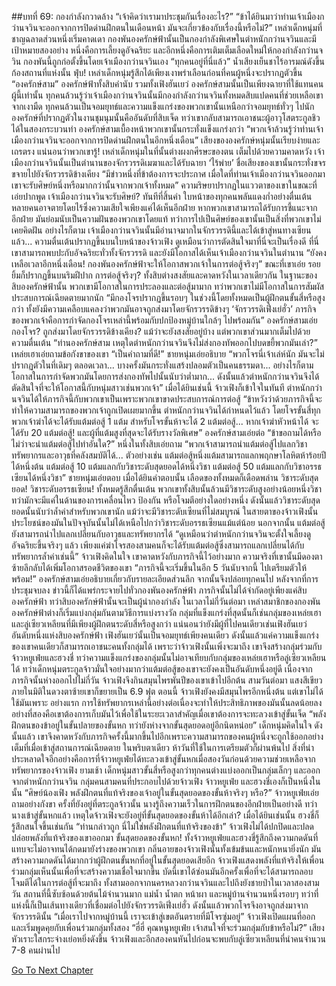 ##บทที่ 69: กองกำลังกวาดล้าง
“เจ้าคิดว่าเรามาประชุมกันเรื่องอะไร?”
“ข้าได้ยินมาว่าท่านเจ้าเมืองกว่านจวินจะออกจากการปิดด่านฝึกตนในเดือนหน้า มันจะเกี่ยวข้องกับเรื่องนี้หรือไม่?”
เหล่าเด็กหนุ่มที่ชาญฉลาดส่วนหนึ่งเริ่มคาดเดา
กองพันองครักษ์ฟ้านั้นเป็นกองกำลังพิเศษในตำหนักกว่านจวินและมีเป้าหมายสองอย่าง หนึ่งคือการเลี้ยงดูอัจฉริยะ และอีกหนึ่งคือการเติมเต็มเลือดใหม่ให้กองกำลังกว่านจวิน
กองพันนี้ถูกก่อตั้งขึ้นโดยเจ้าเมืองกว่านจวินเอง
“ทุกคนอยู่ที่นี่แล้ว” น้ำเสียงเย็นชาไร้อารมณ์ดังขึ้นก้องสถานที่แห่งนั้น
ฟุ่บ!
เหล่าเด็กหนุ่มรู้สึกได้เพียงเงาพร่าเลือนก่อนที่คนผู้หนึ่งจะปรากฏตัวขึ้น
“องครักษ์สาม” องครักษ์ฟ้าทั้งสิบคำนับ รวมทั้งเฟิงฮันเยว่
องครักษ์สามนั้นเป็นเพียงฉายาที่ใช้แทนคนผู้นี้เท่านั้น ทุกคนล้วนรู้ว่าเจ้าเมืองกว่านจวินนั้นมีกองกำลังกว่านจวินทั้งหมดสิบแปดคนที่ช่วยเหลือเขาจากเงามืด ทุกคนล้วนเป็นจอมยุทธ์และความแข็งแกร่งของพวกเขานั้นเหนือกว่าจอมยุทธ์ทั่วๆ ไปนัก
องครักษ์ที่ปรากฏตัวในงานชุมนุมนั้นคืออันดับที่สิบเจ็ด ทว่าเขากลับสามารถเอาชนะผู้อาวุโสตระกูลชิวได้ในสองกระบวนท่า องครักษ์สามเบื้องหน้าพวกเขานั้นกระทั่งแข็งแกร่งกว่า
“พวกเจ้าล้วนรู้ว่าท่านเจ้าเมืองกว่านจวินจะออกจากการปิดด่านฝึกตนในอีกหนึ่งเดือน” เสียงขององครักษ์หนุ่มนั้นเรียบง่ายและเถรตรง
แน่นอนว่าพวกเขารู้!
เหล่าเด็กหนุ่มในที่นั้นต่างผงกศีรษะของตน เต็มไปด้วยความคาดหวัง เจ้าเมืองกว่านจวินนั้นเป็นตำนานของจักรวรรดิเมฆาและได้รับฉายา ‘ไร้พ่าย’ ชื่อเสียงของเขานั้นกระทั่งขจรขจายไปยังจักรวรรดิข้างเคียง
“มีข่าวหนึ่งที่ข้าต้องการจะประกาศ เมื่อใดที่ท่านเจ้าเมืองกว่านจวินออกมา เขาจะรับศิษย์หนึ่งหรือมากกว่านั้นจากพวกเจ้าทั้งหมด” ความริษยาปรากฏในแววตาของเขาในขณะที่เอ่ยปากพูด
เจ้าเมืองกว่านจวินจะรับศิษย์?
ทันทีที่สิ้นคำ ใบหน้าของทุกคนพลันแดงก่ำอย่างตื่นเต้น หลายคนอาจตายโดยไร้ซึ่งความเสียใจเพียงแค่ได้เห็นอีกฝ่าย หากพวกเขาสามารถได้รับการชี้แนะจากอีกฝ่าย มันย่อมนับเป็นความฝันของพวกเขาโดยแท้
ทว่าการไปเป็นศิษย์ของเขานั้นเป็นสิ่งที่พวกเขาไม่เคยคิดฝัน อย่างไรก็ตาม เจ้าเมืองกว่านจวินนั้นมีอำนาจมากในจักรวรรดินี้และได้เข้าสู่หนทางเซียนแล้ว...
ความตื่นเต้นปรากฏขึ้นบนใบหน้าของจ้าวเฟิง ดูเหมือนว่าการตัดสินใจมาที่นี่จะเป็นเรื่องดี ที่นี่เขาสามารถพบปะกับอัจฉริยะทั่วทั้งจักรวรรดิ และยังมีโอกาสได้เห็นเจ้าเมืองกว่านจวินในตำนาน
“ยังคงเหลือเวลาอีกหนึ่งเดือน! กองพันองครักษ์ฟ้าจะให้โอกาสพวกเจ้าในการต่อสู้จริงๆ” ขณะที่เขาเอ่ย รอยยิ้มก็ปรากฏขึ้นบนริมฝีปาก
การต่อสู้จริงๆ?
ทั้งสิบต่างสงสัยและคาดหวังในเวลาเดียวกัน ในฐานะของสิบองครักษ์ฟ้านั้น พวกเขามีโอกาสในการประลองและต่อสู้มามาก ทว่าพวกเขาไม่มีโอกาสในการสัมผัสประสบการณ์เฉียดตายมากนัก
“มีกองโจรปรากฏขึ้นรอบๆ ในช่วงนี้โดยทั้งหมดเป็นผู้ฝึกตนขั้นสี่หรือสูงกว่า ทั้งยังมีความเคลือบแคลงว่าพวกมันอาจถูกส่งมาโดยจักรวรรดิข้างๆ ‘จักรวรรดิเฟิ่งเย่ฮั่ว’ ภารกิจของพวกเจ้าคือการกำจัดกองโจรเหล่านี้พร้อมกับปกป้องหมู่บ้านใกล้ๆ ไปพร้อมกัน” องครักษ์สามเอ่ย
กองโจร? ถูกส่งมาโดยจักรวรรดิข้างเคียง?
แม้ว่าจะยังสงสัยอยู่บ้าง แต่พวกเขาส่วนมากเต็มไปด้วยความตื่นเต้น
“ท่านองครักษ์สาม เหตุใดตำหนักกว่านจวินจึงไม่ส่งกองทัพออกไปบดขยี้พวกมันเล่า?” เหล่ยเฮาเอ่ยถามข้อกังขาของเขา
“เป็นคำถามที่ดี!” ชายหนุ่มเอ่ยอธิบาย
“พวกโจรนี่เจ้าเล่ห์นัก มันจะไม่ปรากฏตัวในที่เดิมๆ ตลอดเวลา... บางครั้งมันกระทั่งแสร้งปลอมตัวเป็นคนธรรมดา... อย่างไรก็ตาม โอกาสในการกำจัดพวกมันโดยการส่งกองทัพไปนั้นนับว่าต่ำมาก... ดังนั้นแล้วตำหนักกว่านจวินจึงได้ตัดสินใจที่จะให้โอกาสนี้กับหนุ่มสาวเช่นพวกเจ้า”
เมื่อได้ยินเช่นนี้ จ้าวเฟิงก็เข้าใจในทันที
ตำหนักกว่านจวินได้ให้ภารกิจนี้กับพวกเขาเป็นเพราะพวกเขาขาดประสบการณ์การต่อสู้
“ข้าหวังว่าด้วยภารกิจนี้จะทำให้ความสามารถของพวกเจ้าถูกเปิดเผยมากขึ้น ตำหนักกว่านจวินได้กำหนดไว้แล้ว โดยโจรขั้นสี่ทุกพวกเจ้าฆ่าได้จะได้รับแต้มต่อสู้ 1 แต้ม สำหรับโจรขั้นห้าจะได้ 2 แต้มต่อสู้... หากเจ้าฆ่าหัวหน้าได้ จะได้รับ 20 แต้มต่อสู้! และผู้ที่แต้มสูงที่สุดจะได้รับรางวัลพิเศษ” องครักษ์สามเอ่ยต่อ
“ข้าขอถามได้หรือไม่ว่าจะนำแต้มต่อสู้ไปทำอันใด?” หนึ่งในทั้งสิบเอ่ยถาม
“พวกเจ้าสามารถนำแต้มต่อสู้ไปแลกวิชา ทรัพยากรและอาวุธที่คลังสมบัติได้... ตัวอย่างเช่น แต้มต่อสู้หนึ่งแต้มสามารถแลกพฤกษาโลหิตห้าร้อยปีได้หนึ่งต้น แต้มต่อสู้ 10 แต้มแลกกับวิชาระดับสุดยอดได้หนึ่งวิชา แต้มต่อสู้ 50 แต้มแลกกับวิชาอรรธเซียนได้หนึ่งวิชา” ชายหนุ่มเอ่ยตอบ
เมื่อได้ยินคำตอบนั้น เลือดของทั้งหมดก็เดือดพล่าน
วิชาระดับสุดยอด! วิชาระดับอรรธเซียน!
ทั้งหมดรู้สึกตื่นเต้น พวกเขาทั้งสิบนั้นล้วนมีวิชาระดับสูงอย่างน้อยหนึ่งวิชา ทว่ามักจะมีแค่ในด้านของการเคลื่อนไหว ป้องกัน หรือโจมตีอย่างใดอย่างหนึ่ง ดังนั้นแล้ววิชาระดับสุดยอดนั้นนับว่าล้ำค่าสำหรับพวกเขานัก
แม้ว่าจะมีวิชาระดับเซียนที่ไม่สมบูรณ์ ในสายตาของจ้าวเฟิงนั้นประโยชน์ของมันในปัจจุบันนั้นไม่ได้เหนือไปกว่าวิชาระดับอรรธเซียนแม้แต่น้อย
นอกจากนั้น แต้มต่อสู้ยังสามารถนำไปแลกเปลี่ยนกับอาวุธและทรัพยากรได้
“ดูเหมือนว่าตำหนักกว่านจวินจะตั้งใจเลี้ยงดูอัจฉริยะขึ้นจริงๆ แล้ว เพียงแค่ฆ่าโจรสองสามคนก็จะได้รับแต้มต่อสู้ซึ่งสามารถแลกเปลี่ยนได้กับทรัพยากรล้ำค่าเช่นนี้” จ้าวเฟิงคิดในใจ
เขาคาดหวังกับภารกิจนี้ไว้อย่างมาก ความจริงที่เขานั้นมีดองตาซ้ายลึกลับได้เพิ่มโอกาสรอดชีวิตของเขา
“ภารกิจนี้จะเริ่มขึ้นในอีก 5 วันนับจากนี้ ไปเตรียมตัวให้พร้อม!” องครักษ์สามเอ่ยอธิบายเกี่ยวกับรายละเอียดส่วนลึก จากนั้นจึงปล่อยทุกคนไป
หลังจากที่การประชุมจบลง ข่าวนี้ก็ได้แพร่กระจายไปทั่วกองพันองครักษ์ฟ้า
ภารกิจนั้นไม่ได้จำกัดอยู่เพียงแค่สิบองครักษ์ฟ้า ทว่าสิบองครักษ์ฟ้านั้นจะเป็นผู้นำกองกำลัง ในเวลาไม่กี่วันต่อมา เหล่าสมาชิกของกองพันองครักษ์ฟ้าต่างก็เริ่มแบ่งกลุ่มกันตามวิธีการแบ่งรางวัล
กลุ่มที่แข็งแกร่งที่สุดนั้นก็เช่นกลุ่มของเหล่ยเฮาและลู่เซียวเหลียนที่มีเพียงผู้ฝึกตนระดับสี่หรือสูงกว่า
แน่นอนว่ายังมีผู้ที่ไปคนเดียวเช่นเฟิงฮันเยว่ อันดับหนึ่งแห่งสิบองครักษ์ฟ้า
เฟิงฮันเยว่นั้นเป็นจอมยุทธ์เพียงคนเดียว ดังนั้นแล้วแค่ความแข็งแกร่งของเขาคนเดียวก็สามารถเอาชนะคนทั้งกลุ่มได้
เพราะว่าจ้าวเฟิงนั้นเพิ่งจะมาถึง เขาจึงสร้างกลุ่มร่วมกับจ้าวหยูเฟ่ยและฮวงชี่ ทว่าความแข็งแกร่งของกลุ่มนั้นไม่อาจเทียบกับกลุ่มของเหล่ยเฮาหรือลู่เซียวเหลียนได้ ทว่าเด็กหนุ่มตระกูลจ้าวมั่นใจอย่างมากว่าแต้มต่อสู้ของเขาจะยังคงเป็นอันดับหนึ่งอยู่ดี
เนื่องจากภารกิจนั้นห่างออกไปไม่กี่วัน จ้าวเฟิงจึงกินสมุนไพรพันปีของเขาเข้าไปอีกต้น
สามวันต่อมา
แสงสีเขียวภายในมิติในดวงตาซ้ายเขาก็ขยายเป็น 6.9 ฟุต
ตอนนี้ จ้าวเฟิงยังคงมีสมุนไพรอีกหนึ่งต้น แต่เขาไม่ได้ใช้มันเพราะ
อย่างแรก การใช้ทรัพยากรเหล่านี้อย่างต่อเนื่องจะทำให้ประสิทธิภาพของมันนั้นลดน้อยลง อย่างที่สองคือเขาต้องการเก็บมันไว้เพื่อใช้ในระยะเวลาสำคัญเมื่อเขาต้องการจะทะลวงเข้าสู่ขั้นเจ็ด
“พลังฝึกตนของข้าอยู่ในขั้นปลายของขั้นหก ทว่ายังห่างจากขั้นสุดยอดอยู่อีกนิดหน่อย” เด็กหนุ่มคิดในใจ
ดังนั้นแล้ว เขาจึงคาดหวังกับภารกิจครั้งนี้มากขึ้นไปอีกเพราะความสามารถของคนผู้หนึ่งจะถูกใช้ออกอย่างเต็มที่เมื่อเข้าสู่สถานการณ์เฉียดตาย ในพริบตาเดียว ห้าวันที่ใช้ในการเตรียมตัวก็ผ่านพ้นไป
สิ่งที่น่าประหลาดใจอีกอย่างคือการที่จ้าวหยูเฟ่ยได้ทะลวงเข้าสู่ขั้นหกเมื่อสองวันก่อนด้วยความช่วยเหลือจากทรัพยากรของจ้าวเฟิง
ยามเช้า
เด็กหนุ่มสาวขั้นสี่หรือสูงกว่าทุกคนต่างแบ่งออกเป็นกลุ่มเล็กๆ และออกจากตำหนักกว่านจวิน กลุ่มคนสามคนที่ประกอบไปด้วยจ้าวเฟิง จ้าวหยูเฟ่ย และฮวงชี่เองก็เป็นหนึ่งในนั้น
“ศิษย์น้องเฟิง พลังฝึกตนที่แท้จริงของเจ้าอยู่ในขั้นสุดยอดของขั้นห้าจริงๆ หรือ?” จ้าวหยูเฟ่ยเอ่ยถามอย่างกังขา
ครั้งที่ยังอยู่ที่ตระกูลจ้าวนั้น นางรู้ถึงความเร็วในการฝึกตนของอีกฝ่ายเป็นอย่างดี ทว่านางเข้าสู่ขั้นหกแล้ว เหตุใดจ้าวเฟิงจะยังอยู่ที่ขั้นสุดยอดของขั้นห้าได้อีกเล่า?
เมื่อได้ยินเช่นนั้น ฮวงชี่ก็รู้สึกสนใจขึ้นเช่นกัน
“ท่านกล่าวถูก นี่ไม่ใช่พลังฝึกตนที่แท้จริงของข้า” จ้าวเฟิงไม่ได้ปกปิดและปลดปล่อยพลังที่แท้จริงของเขาออกมา
ขั้นสุดยอดของขั้นหก!
ทั้งจ้าวหยูเฟ่ยและฮวงชี่รู้สึกถึงความกดดันที่แทบจะไม่อาจทนได้กดมายังร่างของพวกเขา กลิ่นอายของจ้าวเฟิงนั้นทั้งเข้มข้นและหนักหนายิ่งนัก มันสร้างความกดดันได้มากกว่าผู้ฝึกตนขั้นหกที่อยู่ในขั้นสุดยอดเสียอีก
จ้าวเฟิงแสดงพลังที่แท้จริงให้เพื่อนร่วมกลุ่มเห็นนั้นเพื่อที่จะสร้างความเชื่อใจมากขึ้น บัดนี้เขาได้ซ่อนมันอีกครั้งเพื่อที่จะได้สามารถลอบโจมตีได้ในการต่อสู้ที่จะมาถึง ทั้งสามออกจากนครหลวงกว่านจวินและไปถึงยังชายป่าในเวลาสองสามวัน สถานที่นี้ซับซ้อนด้วยต้นไม้จำนวนมาก แม่น้ำ น้ำตก หน้าผา และหมู่บ้านจำนวนหนึ่งรอบๆ ทว่าที่แห่งนี้ก็เป็นเส้นทางเดียวที่เชื่อมต่อไปยังจักรวรรดิเฟิ่งเย่ฮั่ว ดังนั้นแล้วพวกโจรจึงอาจถูกส่งมาจากจักรวรรดินั้น
“เมื่อเราไปจากหมู่บ้านนี้ เราจะเข้าสู่เขตอันตรายที่มีโจรซุ่มอยู่” จ้าวเฟิงเปิดแผนที่ออกและเริ่มพูดคุยกับเพื่อนร่วมกลุ่มทั้งสอง
“ฮี่ฮี่ คุณหนูหยูเฟ่ย เจ้าสนใจที่จะร่วมกลุ่มกับข้าหรือไม่?” เสียงหัวเราะใสกระจ่างเย่อหยิ่งดังขึ้น
จ้าวเฟิงและอีกสองคนหันไปก่อนจะพบกับลู่เซียวเหลียนที่นำคนจำนวน 7-8 คนผ่านไป



[Go To Next Chapter]( ./70.md)